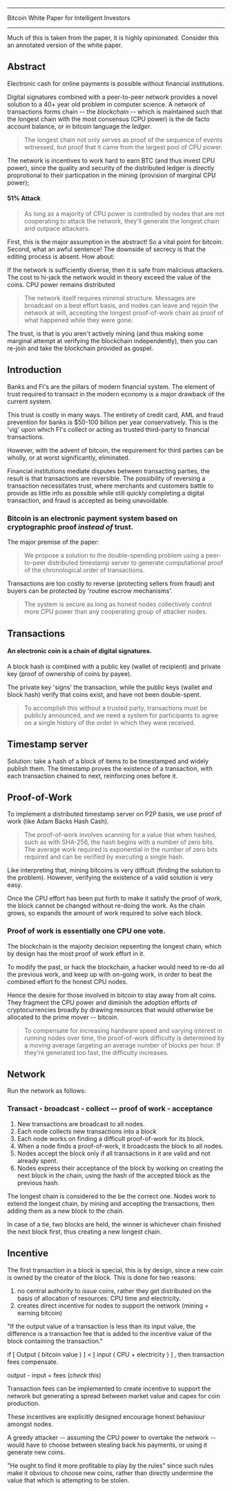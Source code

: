 *********************************************
Bitcoin White Paper for Intelligent Investors
*********************************************

Much of this is taken from the paper, it is highly opinionated.  Consider this an annotated version of the white paper. 

## Abstract 

Electronic cash for online payments is possible without financial institutions.  

Digital signatures combined with a peer-to-peer network provides a novel solution to a 40+ year old problem in computer science. A network of transactions forms chain --  the *blockchain* -- which is maintained such that the longest chain with the most consensus (CPU power) is the de facto account balance, or in bitcoin language the *ledger*. 

> The longest chain not only serves as proof of the sequence of events witnessed, 
> but proof that it came from the largest pool of CPU power.

The network is incentives to work hard to earn BTC (and thus invest CPU power), since the quality and security of the distributed ledger is directly proprotional to their particpation in the mining (provision of marginal CPU power);


#### 51% Attack 

>As long as a majority of CPU power is controlled by nodes that are not cooperating to attack the network, they'll generate the longest chain and outpace attackers.

First, this is the major assumption in the abstract!  So a vital point for bitcoin.  Second, what an awful sentence!  The downside of secrecy is that the editing process is absent.  How about: 

If the network is sufficiently diverse, then it is safe from malicious attackers.  The cost to hi-jack the network would in theory exceed the value of the coins.  CPU power remains distributed 

>The network itself requires minimal structure. Messages are broadcast on a best effort basis, and nodes can leave and rejoin the network at will, accepting the longest proof-of-work chain as proof of what happened while they were gone.

The trust, is that is you aren't actively mining (and thus making some marginal attempt at verifying the blockchain independently), then you can re-join and take the blockchain provided as gospel. 


## Introduction 

Banks and FI's are the pillars of modern financial system.  The element of trust required to transact in the modern economy is a major drawback of the current system.

This trust is costly in many ways.  The entirety of credit card, AML and fraud prevention for banks is $50-100 billion per year conservatively.  This is the 'vig'
 upon which FI's collect or acting as trusted third-party to financial transactions. 

However, with the advent of bitcoin, the requirement for third parties can be wholly, or at worst significantly, eliminated. 

Financial institutions mediate disputes between transacting parties, the result is that transactions are reversible.  The possibility of reversing a transaction necessitates trust, where merchants and customers battle to provide as little info as possible while still quickly completing a digital transaction, and fraud is accepted as being unavoidable. 

### Bitcoin is an electronic payment system based on cryptographic proof *instead of* trust.   

The major premise of the paper:

> We propose a solution to the double-spending problem using a peer-to-peer distributed timestamp server to generate computational proof of the chronological order of transactions. 

Transactions are too costly to reverse (protecting sellers from fraud) and buyers can be protected by 'routine escrow mechanisms'.

> The system is secure as long as honest nodes collectively control more CPU power than any cooperating group of attacker nodes.

## Transactions

#### An electronic coin is a chain of digital signatures. 

A block hash is combined with a public key (wallet of recipient) and private key (proof of ownership of coins by payee).

The private key 'signs' the transaction, while the public keys (wallet and block hash) verify that coins exist, and have not been double-spent.

> To accomplish this without a trusted party, transactions must be publicly announced, and we need a system for participants to agree on a single history of the order in which they were received. 

## Timestamp server

Solution: take a hash of a block of items to be timestamped and widely publish them.  The timestamp proves the existence of a transaction, with each transaction chained to next, reinforcing ones before it.

## Proof-of-Work

To implement a distributed timestamp server on P2P basis, we use proof of work (like Adam Backs Hash Cash).  

> The proof-of-work involves scanning for a value that when hashed, such as with SHA-256, the hash begins with a number of zero bits. The average work required is exponential in the number of zero bits required and can be verified by executing a single hash.

Like interpreting that, mining bitcoins is very diffcult (finding the solution to the problem).  However, verifying the existence of a valid solution is very easy.  

Once the CPU effort has been put forth to make it satisfy the proof of work, the block cannot be changed without re-doing the work.  As the chain grows, so expands the amount of work required to solve each block.

### Proof of work is essentially one CPU one vote.

The blockchain is the majority decision repsenting the longest chain, which by design has the most proof of work effort in it.

To modify the past, or hack the blockchain, a hacker would need to re-do all the previous work, and keep up with on-going work, in order to beat the combined effort fo the honest CPU nodes.

Hence the desire for those involved in bitcoin to stay away from alt coins.  They fragment the CPU power and diminish the adoption efforts of cryptocurrencies broadly by drawing resources that would otherwise be allocated to the prime mover -- bitcoin. 

> To compensate for increasing hardware speed and varying interest in running nodes over time, the proof-of-work difficulty is determined by a moving average targeting an average number of blocks per hour. If they're generated too fast, the difficulty increases.

## Network

Run the network as follows: 

### Transact - broadcast - collect -- proof of work - acceptance

1.  New transactions are broadcast to all nodes.
2.  Each node collects new transactions into a block
3.  Each node works on finding a difficult proof-of-work for its block. 
4.  When a node finds a proof-of-work, it broadcasts the block to all nodes.
5.  Nodes accept the block only if all transactions in it are valid and not already spent.
6.  Nodes express their acceptance of the block by working on creating the next block in the chain, using the hash of the accepted block as the previous hash.


The longest chain is considered to the be the correct one.  Nodes work to extend the longest chain, by mining and accepting the transactions, then adding them as a new block to the chain.

In case of a tie, two blocks are held, the winner is whichever chain finished the next block first, thus creating a new longest chain. 

## Incentive 

The first transaction in a block is special, this is by design, since a new coin is owned by the creator of the block.  This is done for two reasons: 

1.  no central authority to *issue* coins, rather they get distributed on the basis of allocation of resources: CPU time and electricity.
2.  creates direct incentive for nodes to support the network (mining = earning bitcoin)

"If the output value of a transaction is less than its input value, the difference is a transaction fee that is added to the incentive value of the block containing the transaction."

if [ Output ( bitcoin value ) ] < [ input ( CPU + electricity ) ] , then transaction fees compensate. 

output - input = fees (*check this*)

Transaction fees can be implemented to create incentive to support the network but generating a spread between market value and capex for coin production.

These incentives are explicitly designed encourage honest behaviour amongst nodes.

A greedy attacker -- assuming the CPU power to overtake the network -- would have to choose between stealing back his payments, or using it generate new coins.

"He ought to find it more profitable to play by the rules" since such rules make it obvious to choose new coins, rather than directly undermine the value that which is attempting to be stolen.

















